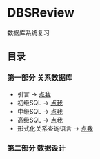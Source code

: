 # DBSReview
数据库系统复习
## 目录
### 第一部分 关系数据库
- 引言 -> [点我](引言.md)
- 初级SQL -> [点我](初级SQL.md)
- 中级SQL -> [点我](中级SQL.md)
- 高级SQL -> [点我](高级SQL.md)
- 形式化关系查询语言 -> [点我](形式化关系查询语言.md)

### 第二部分 数据设计
